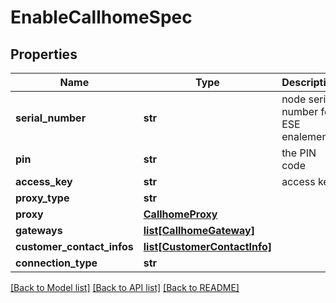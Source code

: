 # EnableCallhomeSpec

## Properties
Name | Type | Description | Notes
------------ | ------------- | ------------- | -------------
**serial_number** | **str** | node serial number for ESE enalement | 
**pin** | **str** | the PIN code | [optional] 
**access_key** | **str** | access key | [optional] 
**proxy_type** | **str** |  | [optional] 
**proxy** | [**CallhomeProxy**](CallhomeProxy.md) |  | [optional] 
**gateways** | [**list[CallhomeGateway]**](CallhomeGateway.md) |  | [optional] 
**customer_contact_infos** | [**list[CustomerContactInfo]**](CustomerContactInfo.md) |  | [optional] 
**connection_type** | **str** |  | 

[[Back to Model list]](../README.md#documentation-for-models) [[Back to API list]](../README.md#documentation-for-api-endpoints) [[Back to README]](../README.md)

